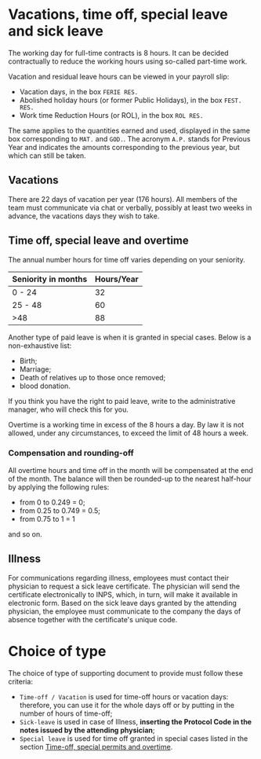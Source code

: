 # Vacations, time off, special leave and sick leave

The working day for full-time contracts is 8 hours. It can be decided contractually to
reduce the working hours using so-called part-time work.

Vacation and residual leave hours can be viewed in your payroll slip:

* Vacation days, in the box `FERIE RES.`
* Abolished holiday hours (or former Public Holidays), in the box `FEST. RES.`
* Work time Reduction Hours (or ROL), in the box `ROL RES.`

The same applies to the quantities earned and used, displayed in the same box corresponding to 
`MAT.` and `GOD.`. The acronym `A.P.` stands for Previous Year and indicates the amounts corresponding to
the previous year, but which can still be taken.

## Vacations

There are 22 days of vacation per year (176 hours). All members of the team must communicate via chat or 
verbally, possibly at least two weeks in advance, the vacations days they wish
to take.

## Time off, special leave and overtime

The annual number hours for time off varies depending on your seniority.

| Seniority in months     | Hours/Year |
|-----------------------|----------|
| 0 - 24                |    32    |
| 25 - 48               |    60    |
| >48                   |    88    |

Another type of paid leave is when it is granted in special cases.
Below is a non-exhaustive list:

- Birth;
- Marriage;
- Death of relatives up to those once removed;
- blood donation.

If you think you have the right to paid leave, write to the administrative manager, who will
check this for you.

Overtime is a working time in excess of the 8 hours a day. By law it is not allowed, 
under any circumstances, to exceed the limit of 48 hours a week.

### Compensation and rounding-off

All overtime hours and time off in the month will be compensated at the end of the month. The
balance will then be rounded-up to the nearest half-hour by applying the following rules:

- from 0 to 0.249 = 0;
- from 0.25 to 0.749 = 0.5;
- from 0.75 to 1 = 1

and so on.

## Illness

For communications regarding illness, employees must contact their
physician to request a sick leave certificate. The physician will
send the certificate electronically to INPS, which, in turn, will make it available in
electronic form. Based on the sick leave days granted by the attending physician, the employee must 
communicate to the company the days of absence together with the certificate's unique code.

# Choice of type

The choice of type of supporting document to provide must follow these criteria:

- `Time-off / Vacation` is used for time-off hours or vacation days: therefore, 
  you can use it for the whole days off or by putting in the number of hours of time-off; 
- `Sick-leave` is used in case of Illness, **inserting the Protocol Code in the notes
  issued by the attending physician**;
- `Special leave` is used for time off granted in special cases listed in the 
  section [Time-off, special permits and overtime](https://github.com/nebulab/playbook/blob/master/procedure/ferie-permessi-malattia.md#permessi-permessi-straordinari-e-lavoro-straordinario).
